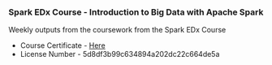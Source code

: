 ### Spark EDx Course - Introduction to Big Data with Apache Spark

Weekly outputs from the coursework from the Spark EDx Course

* Course Certificate - [Here](https://s3.amazonaws.com/verify.edx.org/downloads/9361c6ac3723406392aa3d2284260368/Certificate.pdf)
* License Number - 5d8df3b99c634894a202dc22c664de5a

